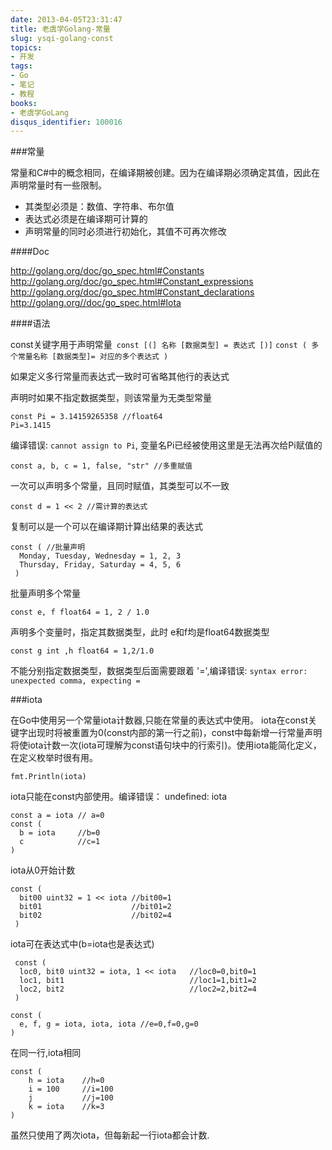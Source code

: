 ```yaml
---
date: 2013-04-05T23:31:47
title: 老虞学Golang-常量
slug: ysqi-golang-const
topics:
- 开发
tags:
- Go
- 笔记
- 教程
books:
- 老虞学GoLang
disqus_identifier: 100016
---
```


###常量

常量和C#中的概念相同，在编译期被创建。因为在编译期必须确定其值，因此在声明常量时有一些限制。

+ 其类型必须是：数值、字符串、布尔值
+ 表达式必须是在编译期可计算的
+ 声明常量的同时必须进行初始化，其值不可再次修改


####Doc

http://golang.org/doc/go_spec.html#Constants
http://golang.org/doc/go_spec.html#Constant_expressions
http://golang.org/doc/go_spec.html#Constant_declarations
http://golang.org//doc/go_spec.html#Iota

####语法

const关键字用于声明常量` const [(] 名称 [数据类型] = 表达式 [)]` `const ( 多个常量名称 [数据类型]= 对应的多个表达式 )`

如果定义多行常量而表达式一致时可省略其他行的表达式

声明时如果不指定数据类型，则该常量为无类型常量
```golang
const Pi = 3.14159265358 //float64
Pi=3.1415
```
编译错误: `cannot assign to Pi`, 变量名Pi已经被使用这里是无法再次给Pi赋值的
```golang
const a, b, c = 1, false, "str" //多重赋值
```
一次可以声明多个常量，且同时赋值，其类型可以不一致
```golang
const d = 1 << 2 //需计算的表达式
```
复制可以是一个可以在编译期计算出结果的表达式
```golang
const ( //批量声明
  Monday, Tuesday, Wednesday = 1, 2, 3
  Thursday, Friday, Saturday = 4, 5, 6
 )
 ```
批量声明多个常量
```golang
const e, f float64 = 1, 2 / 1.0
```
声明多个变量时，指定其数据类型，此时 e和f均是float64数据类型
```golang
const g int ,h float64 = 1,2/1.0
```
不能分别指定数据类型，数据类型后面需要跟着 '=',编译错误: `syntax error: unexpected comma, expecting =`

###iota

在Go中使用另一个常量iota计数器,只能在常量的表达式中使用。 iota在const关键字出现时将被重置为0(const内部的第一行之前)，const中每新增一行常量声明将使iota计数一次(iota可理解为const语句块中的行索引)。使用iota能简化定义，在定义枚举时很有用。

```golang
fmt.Println(iota)
```
iota只能在const内部使用。编译错误： undefined: iota

```golang
const a = iota // a=0
const (
  b = iota     //b=0
  c            //c=1
)
```
iota从0开始计数

```golang
const (
  bit00 uint32 = 1 << iota //bit00=1
  bit01                    //bit01=2
  bit02                    //bit02=4
 )
 ```
iota可在表达式中(b=iota也是表达式)

```golang
 const (
  loc0, bit0 uint32 = iota, 1 << iota   //loc0=0,bit0=1
  loc1, bit1                            //loc1=1,bit1=2
  loc2, bit2                            //loc2=2,bit2=4
 )
```

```golang
const (
  e, f, g = iota, iota, iota //e=0,f=0,g=0
)
```
在同一行,iota相同

```golang
const (
    h = iota    //h=0
    i = 100     //i=100
    j           //j=100
    k = iota    //k=3  
)
```

虽然只使用了两次iota，但每新起一行iota都会计数.

